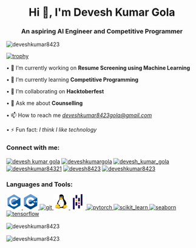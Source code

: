 <h1 align="center">Hi 👋, I'm Devesh Kumar Gola</h1>
<h3 align="center">An aspiring AI Engineer and Competitive Programmer</h3>

<p align="left"> <img src="https://komarev.com/ghpvc/?username=deveshkumar8423&label=Profile%20views&color=0e75b6&style=flat" alt="deveshkumar8423" /> </p>

[![trophy](https://github-profile-trophy.vercel.app/?username=deveshkumar8423&theme=gruvbox)](https://github.com/ryo-ma/github-profile-trophy)

•⁠  ⁠🔭 I’m currently working on **Resume Screening using Machine Learning**

•⁠  ⁠🌱 I’m currently learning **Competitive Programming**

•⁠  ⁠👯 I’m collaborating on **Hacktoberfest**

•⁠  ⁠💬 Ask me about **Counselling**

•⁠  ⁠📫 How to reach me *deveshkumar8423gola@gmail.com*

•⁠  ⁠⚡ Fun fact:  *I think I like technology*

<h3 align="left">Connect with me:</h3>
<p align="left">
<a href="https://linkedin.com/in/devesh kumar gola" target="blank"><img align="center" src="https://raw.githubusercontent.com/rahuldkjain/github-profile-readme-generator/master/src/images/icons/Social/linked-in-alt.svg" alt="devesh kumar gola" height="30" width="40" /></a>
<a href="https://kaggle.com/deveshkumargola" target="blank"><img align="center" src="https://raw.githubusercontent.com/rahuldkjain/github-profile-readme-generator/master/src/images/icons/Social/kaggle.svg" alt="deveshkumargola" height="30" width="40" /></a>
<a href="https://instagram.com/devesh_kumar_gola" target="blank"><img align="center" src="https://raw.githubusercontent.com/rahuldkjain/github-profile-readme-generator/master/src/images/icons/Social/instagram.svg" alt="devesh_kumar_gola" height="30" width="40" /></a>
<a href="https://www.hackerrank.com/deveshkumar84321" target="blank"><img align="center" src="https://raw.githubusercontent.com/rahuldkjain/github-profile-readme-generator/master/src/images/icons/Social/hackerrank.svg" alt="deveshkumar84321" height="30" width="40" /></a>
<a href="https://codeforces.com/profile/devesh8423" target="blank"><img align="center" src="https://raw.githubusercontent.com/rahuldkjain/github-profile-readme-generator/master/src/images/icons/Social/codeforces.svg" alt="devesh8423" height="30" width="40" /></a>
<a href="https://www.leetcode.com/deveshkumar8423" target="blank"><img align="center" src="https://raw.githubusercontent.com/rahuldkjain/github-profile-readme-generator/master/src/images/icons/Social/leet-code.svg" alt="deveshkumar8423" height="30" width="40" /></a>
</p>

<h3 align="left">Languages and Tools:</h3>
<p align="left"> <a href="https://www.cprogramming.com/" target="_blank" rel="noreferrer"> <img src="https://raw.githubusercontent.com/devicons/devicon/master/icons/c/c-original.svg" alt="c" width="40" height="40"/> </a> <a href="https://www.w3schools.com/cpp/" target="_blank" rel="noreferrer"> <img src="https://raw.githubusercontent.com/devicons/devicon/master/icons/cplusplus/cplusplus-original.svg" alt="cplusplus" width="40" height="40"/> </a> <a href="https://git-scm.com/" target="_blank" rel="noreferrer"> <img src="https://www.vectorlogo.zone/logos/git-scm/git-scm-icon.svg" alt="git" width="40" height="40"/> </a> <a href="https://www.linux.org/" target="_blank" rel="noreferrer"> <img src="https://raw.githubusercontent.com/devicons/devicon/master/icons/linux/linux-original.svg" alt="linux" width="40" height="40"/> </a> <a href="https://pandas.pydata.org/" target="_blank" rel="noreferrer"> <img src="https://raw.githubusercontent.com/devicons/devicon/2ae2a900d2f041da66e950e4d48052658d850630/icons/pandas/pandas-original.svg" alt="pandas" width="40" height="40"/> </a> <a href="https://pytorch.org/" target="_blank" rel="noreferrer"> <img src="https://www.vectorlogo.zone/logos/pytorch/pytorch-icon.svg" alt="pytorch" width="40" height="40"/> </a> <a href="https://scikit-learn.org/" target="_blank" rel="noreferrer"> <img src="https://upload.wikimedia.org/wikipedia/commons/0/05/Scikit_learn_logo_small.svg" alt="scikit_learn" width="40" height="40"/> </a> <a href="https://seaborn.pydata.org/" target="_blank" rel="noreferrer"> <img src="https://seaborn.pydata.org/_images/logo-mark-lightbg.svg" alt="seaborn" width="40" height="40"/> </a> <a href="https://www.tensorflow.org" target="_blank" rel="noreferrer"> <img src="https://www.vectorlogo.zone/logos/tensorflow/tensorflow-icon.svg" alt="tensorflow" width="40" height="40"/> </a> </p>

<p><img align="center" src="https://github-readme-stats.vercel.app/api/top-langs?username=deveshkumar8423&show_icons=true&locale=en&layout=compact" alt="deveshkumar8423" /></p>

<p><img align="center" src="https://github-readme-streak-stats.herokuapp.com/?user=deveshkumar8423&" alt="deveshkumar8423" /></p>
